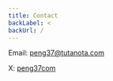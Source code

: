 ```yaml
---
title: Contact
backLabel: <
backUrl: /
---
```


Email: peng37@tutanota.com

X: [peng37com](https://x.com/peng37com/)

